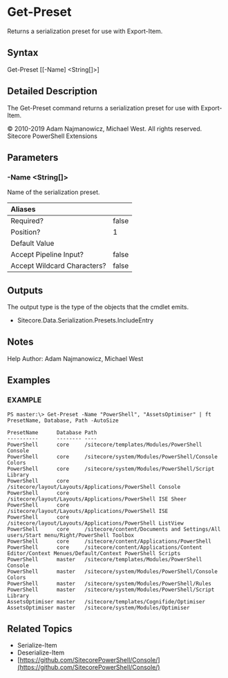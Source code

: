 # Get-Preset

Returns a serialization preset for use with Export-Item.

## Syntax

Get-Preset \[\[-Name\] &lt;String\[\]&gt;\]

## Detailed Description

The Get-Preset command returns a serialization preset for use with Export-Item.

© 2010-2019 Adam Najmanowicz, Michael West. All rights reserved. Sitecore PowerShell Extensions

## Parameters

### -Name  &lt;String\[\]&gt;

Name of the serialization preset.

| Aliases |  |
| :--- | :--- |
| Required? | false |
| Position? | 1 |
| Default Value |  |
| Accept Pipeline Input? | false |
| Accept Wildcard Characters? | false |

## Outputs

The output type is the type of the objects that the cmdlet emits.

* Sitecore.Data.Serialization.Presets.IncludeEntry 

## Notes

Help Author: Adam Najmanowicz, Michael West

## Examples

### EXAMPLE

```text
PS master:\> Get-Preset -Name "PowerShell", "AssetsOptimiser" | ft PresetName, Database, Path -AutoSize

PresetName      Database Path
----------      -------- ----
PowerShell      core     /sitecore/templates/Modules/PowerShell Console
PowerShell      core     /sitecore/system/Modules/PowerShell/Console Colors
PowerShell      core     /sitecore/system/Modules/PowerShell/Script Library
PowerShell      core     /sitecore/layout/Layouts/Applications/PowerShell Console
PowerShell      core     /sitecore/layout/Layouts/Applications/PowerShell ISE Sheer
PowerShell      core     /sitecore/layout/Layouts/Applications/PowerShell ISE
PowerShell      core     /sitecore/layout/Layouts/Applications/PowerShell ListView
PowerShell      core     /sitecore/content/Documents and Settings/All users/Start menu/Right/PowerShell Toolbox
PowerShell      core     /sitecore/content/Applications/PowerShell
PowerShell      core     /sitecore/content/Applications/Content Editor/Context Menues/Default/Context PowerShell Scripts
PowerShell      master   /sitecore/templates/Modules/PowerShell Console
PowerShell      master   /sitecore/system/Modules/PowerShell/Console Colors
PowerShell      master   /sitecore/system/Modules/PowerShell/Rules
PowerShell      master   /sitecore/system/Modules/PowerShell/Script Library
AssetsOptimiser master   /sitecore/templates/Cognifide/Optimiser
AssetsOptimiser master   /sitecore/system/Modules/Optimiser
```

## Related Topics

* Serialize-Item
* Deserialize-Item
* [https://github.com/SitecorePowerShell/Console/](https://github.com/SitecorePowerShell/Console/) 

